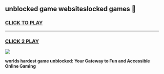 
## unblocked game websiteslocked games 👋
<h3>
<a href="https://premium.freeplayer.one?title=unblocked_game_websiteslocked_games&ref=13F">CLICK TO PLAY</a></h3>
<hr>

<h3>
<a href="https://premium.freeplayer.one?title=unblocked_game_websiteslocked_games&ref=13F">CLICK 2 PLAY</a>
  
</h3>

<a href="https://premium.freeplayer.one?title=unblocked_game_websiteslocked_games&ref=12F/"><img src="https://clearcache.store/games.png"></a>


**worlds hardest game unblocked: Your Gateway to Fun and Accessible Online Gaming**
